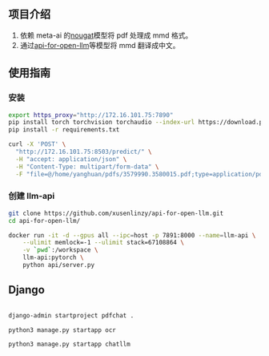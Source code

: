 ## 项目介绍

1. 依赖 meta-ai 的[nougat](https://github.com/facebookresearch/nougat)模型将 pdf 处理成 mmd 格式。
2. 通过[api-for-open-llm](https://github.com/xusenlinzy/api-for-open-llm)等模型将 mmd 翻译成中文。

## 使用指南

### 安装

```bash
export https_proxy="http://172.16.101.75:7890"
pip install torch torchvision torchaudio --index-url https://download.pytorch.org/whl/cu118
pip install -r requirements.txt
```

```bash
curl -X 'POST' \
  "http://172.16.101.75:8503/predict/" \
  -H "accept: application/json" \
  -H "Content-Type: multipart/form-data" \
  -F "file=@/home/yanghuan/pdfs/3579990.3580015.pdf;type=application/pdf"
```

### 创建 llm-api

```bash
git clone https://github.com/xusenlinzy/api-for-open-llm.git
cd api-for-open-llm/

docker run -it -d --gpus all --ipc=host -p 7891:8000 --name=llm-api \
    --ulimit memlock=-1 --ulimit stack=67108864 \
    -v `pwd`:/workspace \
    llm-api:pytorch \
    python api/server.py
```

## Django

```bash

django-admin startproject pdfchat .

python3 manage.py startapp ocr

python3 manage.py startapp chatllm
```
